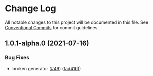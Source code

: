 # Change Log

All notable changes to this project will be documented in this file.
See [Conventional Commits](https://conventionalcommits.org) for commit guidelines.

## 1.0.1-alpha.0 (2021-07-16)


### Bug Fixes

* broken generator ([#49](https://github.com/omermorad/mockingbird-ts/issues/49)) ([fad41b1](https://github.com/omermorad/mockingbird-ts/commit/fad41b18cea45a7e648a309eb6d86f5f4a3d7057))
